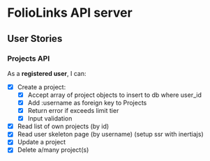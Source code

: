 # FolioLinks API server

## User Stories

### Projects API

As a **registered user**, I can:

- [x] Create a project:
  - [x] Accept array of project objects to insert to db where user_id
  - [x] Add :username as foreign key to Projects
  - [x] Return error if exceeds limit tier
  - [x] Input validation
- [x] Read list of own projects (by id)
- [x] Read user skeleton page (by username) (setup ssr with inertiajs)
- [x] Update a project
- [x] Delete a/many project(s)
